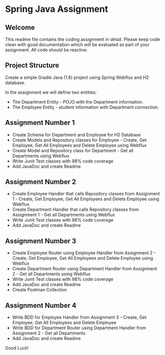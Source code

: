 # Spring Java Assignment #

## Welcome ##
This readme file contains the coding assignment in detail. 
Please keep code clean with good documentation which will be evaluated as part of your assignment.
All code should be reactive.

## Project Structure ##
Create a simple Gradle Java (1.8) project using Spring Webflux and H2 database.

In the assignment we will define two entities:

* The Department Entity - POJO with the Department information.
* The Employee Entity - student information with Department connection.

## Assignment Number 1 ##

* Create Schema for Department and Employee for H2 Database
* Create Models and Repository classes for Employee - Create, Get Employee, Get All Employees and Delete Employee using Webflux
* Create Model and Repository class for Department - Get all Departments using Webflux 
* Write Junit Test classes with 98% code coverage
* Add JavaDoc and create Readme

## Assignment Number 2 ##

* Create Employee Handler that calls Repository classes from Assignment 1 - Create, Get Employee, Get All Employees and Delete Employee using Webflux
* Create Department Handler that calls Repository classes from Assignment 1 - Get all Departments using Webflux
* Write Junit Test classes with 98% code coverage
* Add JavaDoc and create Readme

## Assignment Number 3 ##

* Create Employee Router using Employee Handler from Assignment 2 - Create, Get Employee, Get All Employees and Delete Employee using Webflux
* Create Department Router using Department Handler from Assignment 2 - Get all Departments using Webflux
* Write Junit Test classes with 98% code coverage
* Add JavaDoc and create Readme
* Create Postman Collection

## Assignment Number 4 ##

* Write BDD for Employee Handler from Assignment 3 - Create, Get Employee, Get All Employees and Delete Employee 
* Write BDD for Department Router using Department Handler from Assignment 2 - Get all Departments
* Add JavaDoc and create Readme

Good Luck!
